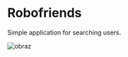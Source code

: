 # Robofriends

Simple application for searching users.

![obraz](https://github.com/KacperNarwojsz/robofriends/assets/125887984/eef62210-6a1a-4131-88be-646c9cdb8a9e)

